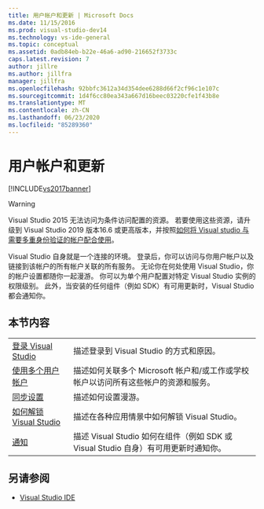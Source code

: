 ```yaml
---
title: 用户帐户和更新 | Microsoft Docs
ms.date: 11/15/2016
ms.prod: visual-studio-dev14
ms.technology: vs-ide-general
ms.topic: conceptual
ms.assetid: 0adb84eb-b22e-46a6-ad90-216652f3733c
caps.latest.revision: 7
author: jillre
ms.author: jillfra
manager: jillfra
ms.openlocfilehash: 92bbfc3612a34d354dee6288d66f2cf96c1e107c
ms.sourcegitcommit: 1d4f6cc80ea343a667d16beec03220cfe1f43b8e
ms.translationtype: MT
ms.contentlocale: zh-CN
ms.lasthandoff: 06/23/2020
ms.locfileid: "85289360"
---
```

# <a name="user-accounts-and-updates"></a>用户帐户和更新

[!INCLUDE[vs2017banner](../includes/vs2017banner.md)]

> [!WARNING]
> Visual Studio 2015 无法访问为条件访问配置的资源。 若要使用这些资源，请升级到 Visual Studio 2019 版本16.6 或更高版本，并按照[如何将 Visual studio 与需要多重身份验证的帐户配合使用](../../ide/work-with-multi-factor-authentication.md)。

Visual Studio 自身就是一个连接的环境。 登录后，你可以访问与你用户帐户以及链接到该帐户的所有帐户关联的所有服务。 无论你在何处使用 Visual Studio，你的帐户设置都随你一起漫游。 你可以为单个用户配置对特定 Visual Studio 实例的权限级别。 此外，当安装的任何组件（例如 SDK）有可用更新时，Visual Studio 都会通知你。

## <a name="in-this-section"></a>本节内容

|||
|-|-|
|[登录 Visual Studio](../ide/signing-in-to-visual-studio.md)|描述登录到 Visual Studio 的方式和原因。|
|[使用多个用户帐户](../ide/work-with-multiple-user-accounts.md)|描述如何关联多个 Microsoft 帐户和/或工作或学校帐户以访问所有这些帐户的资源和服务。|
|[同步设置](../ide/synchronized-settings-in-visual-studio.md)|描述如何设置漫游。|
|[如何解锁 Visual Studio](../ide/how-to-unlock-visual-studio.md)|描述在各种应用情景中如何解锁 Visual Studio。|
|[通知](../ide/visual-studio-notifications.md)|描述 Visual Studio 如何在组件（例如 SDK 或 Visual Studio 自身）有可用更新时通知你。|

## <a name="see-also"></a>另请参阅

- [Visual Studio IDE](../ide/visual-studio-ide.md)
